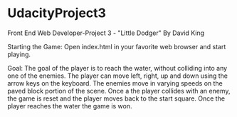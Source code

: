 # UdacityProject3
Front End Web Developer-Project 3 - "Little Dodger"
By David King

Starting the Game:
	Open index.html in your favorite web browser and start playing.

Goal:
	The goal of the player is to reach the water, without colliding into any one of the enemies.
	The player can move left, right, up and down using the arrow keys on the keyboard.
	The enemies move in varying speeds on the paved block portion of the scene.
	Once a the player collides with an enemy, the game is reset and the player moves back to the start square.
	Once the player reaches the water the game is won.